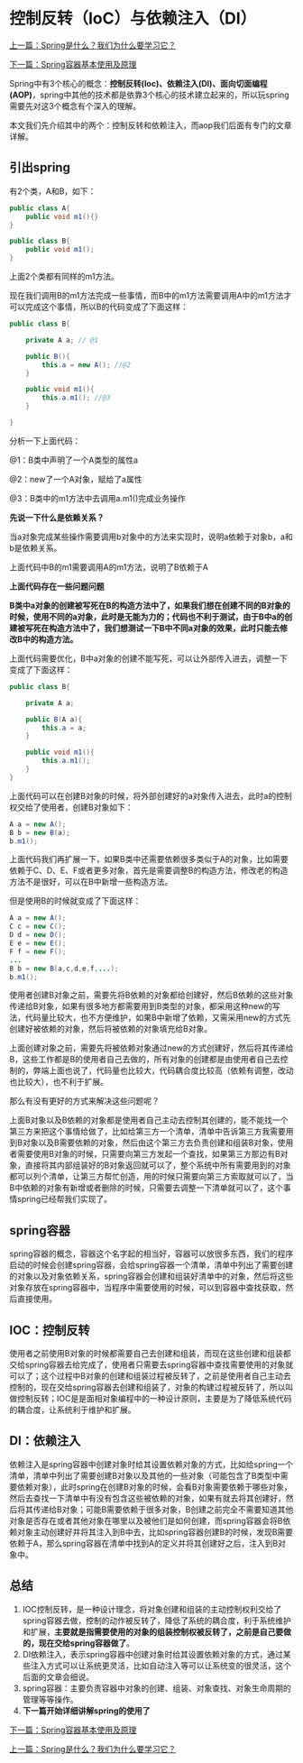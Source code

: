 
# 控制反转（IoC）与依赖注入（DI）

[上一篇：Spring是什么？我们为什么要学习它？](http://www.itsoku.com/course/5/83)

[下一篇：Spring容器基本使用及原理](http://www.itsoku.com/course/5/85)

Spring中有3个核心的概念：**控制反转(Ioc)、依赖注入(DI)、面向切面编程(AOP)**，spring中其他的技术都是依靠3个核心的技术建立起来的，所以玩spring需要先对这3个概念有个深入的理解。

本文我们先介绍其中的两个：控制反转和依赖注入，而aop我们后面有专门的文章详解。

## 引出spring

有2个类，A和B，如下：

```java
public class A{
    public void m1(){}
}

public class B{
    public void m1();
}
```

上面2个类都有同样的m1方法。

现在我们调用B的m1方法完成一些事情，而B中的m1方法需要调用A中的m1方法才可以完成这个事情，所以B的代码变成了下面这样：

```java
public class B{

    private A a; // @1

    public B(){
        this.a = new A(); //@2
    }

    public void m1(){
        this.a.m1(); //@3
    }

}
```

分析一下上面代码：

@1：B类中声明了一个A类型的属性a

@2：new了一个A对象，赋给了a属性

@3：B类中的m1方法中去调用a.m1()完成业务操作

**先说一下什么是依赖关系？**

当a对象完成某些操作需要调用b对象中的方法来实现时，说明a依赖于对象b，a和b是依赖关系。

上面代码中B的m1需要调用A的m1方法，说明了B依赖于A

**上面代码存在一些问题问题**

**B类中a对象的创建被写死在B的构造方法中了，如果我们想在创建不同的B对象的时候，使用不同的a对象，此时是无能为力的；代码也不利于测试，由于B中a的创建被写死在构造方法中了，我们想测试一下B中不同a对象的效果，此时只能去修改B中的构造方法。**

上面代码需要优化，B中a对象的创建不能写死，可以让外部传入进去，调整一下变成了下面这样：

```java
public class B{

    private A a;

    public B(A a){
        this.a = a;
    }

    public void m1(){
        this.a.m1(); 
    }
}
```

上面代码可以在创建B对象的时候，将外部创建好的a对象传入进去，此时a的控制权交给了使用者，创建B对象如下：

```java
A a = new A();
B b = new B(a);
b.m1();
```

上面代码我们再扩展一下，如果B类中还需要依赖很多类似于A的对象，比如需要依赖于C、D、E、F或者更多对象，首先是需要调整B的构造方法，修改老的构造方法不是很好，可以在B中新增一些构造方法。

但是使用B的时候就变成了下面这样：

```java
A a = new A();
C c = new C();
D d = new D();
E e = new E();
F f = new F();
...
B b = new B(a,c,d,e,f,...);
b.m1();
```

使用者创建B对象之前，需要先将B依赖的对象都给创建好，然后B依赖的这些对象传递给B对象，如果有很多地方都需要用到B类型的对象，都采用这种new的写法，代码量比较大，也不方便维护，如果B中新增了依赖，又需采用new的方式先创建好被依赖的对象，然后将被依赖的对象填充给B对象。

上面创建对象之前，需要先将被依赖对象通过new的方式创建好，然后将其传递给B，这些工作都是B的使用者自己去做的，所有对象的创建都是由使用者自己去控制的，弊端上面也说了，代码量也比较大，代码耦合度比较高（依赖有调整，改动也比较大），也不利于扩展。

那么有没有更好的方式来解决这些问题呢？

上面B对象以及B依赖的对象都是使用者自己主动去控制其创建的，能不能找一个第三方来把这个事情给做了，比如给第三方一个清单，清单中告诉第三方我需要用到B对象以及B需要依赖的对象，然后由这个第三方去负责创建和组装B对象，使用者需要使用B对象的时候，只需要向第三方发起一个查找，如果第三方那边有B对象，直接将其内部组装好的B对象返回就可以了，整个系统中所有需要用到的对象都可以列个清单，让第三方帮忙创造，用的时候只需要向第三方索取就可以了，当B中依赖的对象有新增或者删除的时候，只需要去调整一下清单就可以了，这个事情spring已经帮我们实现了。

## spring容器

spring容器的概念，容器这个名字起的相当好，容器可以放很多东西，我们的程序启动的时候会创建spring容器，会给spring容器一个清单，清单中列出了需要创建的对象以及对象依赖关系，spring容器会创建和组装好清单中的对象，然后将这些对象存放在spring容器中，当程序中需要使用的时候，可以到容器中查找获取，然后直接使用。

## IOC：控制反转

使用者之前使用B对象的时候都需要自己去创建和组装，而现在这些创建和组装都交给spring容器去给完成了，使用者只需要去spring容器中查找需要使用的对象就可以了；这个过程中B对象的创建和组装过程被反转了，之前是使用者自己主动去控制的，现在交给spring容器去创建和组装了，对象的构建过程被反转了，所以叫做控制反转；IOC是是面相对象编程中的一种设计原则，主要是为了降低系统代码的耦合度，让系统利于维护和扩展。

## DI：依赖注入

依赖注入是spring容器中创建对象时给其设置依赖对象的方式，比如给spring一个清单，清单中列出了需要创建B对象以及其他的一些对象（可能包含了B类型中需要依赖对象），此时spring在创建B对象的时候，会看B对象需要依赖于哪些对象，然后去查找一下清单中有没有包含这些被依赖的对象，如果有就去将其创建好，然后将其传递给B对象；可能B需要依赖于很多对象，B创建之前完全不需要知道其他对象是否存在或者其他对象在哪里以及被他们是如何创建，而spring容器会将B依赖对象主动创建好并将其注入到B中去，比如spring容器创建B的时候，发现B需要依赖于A，那么spring容器在清单中找到A的定义并将其创建好之后，注入到B对象中。

## 总结

1.  IOC控制反转，是一种设计理念，将对象创建和组装的主动控制权利交给了spring容器去做，控制的动作被反转了，降低了系统的耦合度，利于系统维护和扩展，**主要就是指需要使用的对象的组装控制权被反转了，之前是自己要做的，现在交给spring容器做了**。
2.  DI依赖注入，表示spring容器中创建对象时给其设置依赖对象的方式，通过某些注入方式可以让系统更灵活，比如自动注入等可以让系统变的很灵活，这个后面的文章会细说。
3.  spring容器：主要负责容器中对象的创建、组装、对象查找、对象生命周期的管理等等操作。
4.  **下一篇开始详细讲解spring的使用了**

[下一篇：Spring容器基本使用及原理](http://www.itsoku.com/course/5/85)

[上一篇：Spring是什么？我们为什么要学习它？](http://www.itsoku.com/course/5/83)